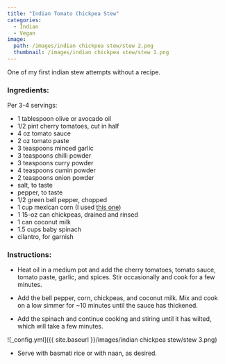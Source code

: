 ```yaml
---
title: "Indian Tomato Chickpea Stew"
categories:
  - Indian
  - Vegan
image:
  path: /images/indian chickpea stew/stew 2.png
  thumbnail: /images/indian chickpea stew/stew 1.png
---
```


One of my first indian stew attempts without a recipe.

### Ingredients:

Per 3-4 servings:

* 1 tablespoon olive or avocado oil
* 1/2 pint cherry tomatoes, cut in half
* 4 oz tomato sauce 
* 2 oz tomato paste 
* 3 teaspoons minced garlic 
* 3 teaspoons chilli powder⠀
* 3 teaspoons curry powder⠀
* 4 teaspoons cumin powder
* 2 teaspoons onion powder⠀
* salt, to taste
* pepper, to taste
* 1/2 green bell pepper, chopped
* 1 cup mexican corn (I used [this one](https://www.kroger.com/p/green-giant-mexicorn/0002000010453))
* 1 15-oz can chickpeas, drained and rinsed
* 1 can coconut milk 
* 1.5 cups baby spinach
* cilantro, for garnish

### Instructions:

* Heat oil in a medium pot and add the cherry tomatoes, tomato sauce, tomato paste, garlic, and spices. Stir occasionally and cook for a few minutes.

* Add the bell pepper, corn, chickpeas, and coconut milk. Mix and cook on a low simmer for ~10 minutes until the sauce has thickened.

* Add the spinach and continue cooking and stiring until it has wilted, which will take a few minutes. 

![_config.yml]({{ site.baseurl }}/images/indian chickpea stew/stew 3.png)

* Serve with basmati rice or with naan, as desired. 


